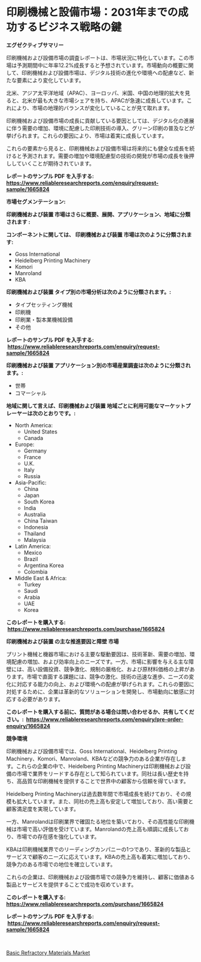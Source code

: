 <p><h1>印刷機械と設備市場：2031年までの成功するビジネス戦略の鍵</h1></p><p><strong>エグゼクティブサマリー</strong></p>
<p><p>印刷機械および設備市場の調査レポートは、市場状況に特化しています。この市場は予測期間中に年率12.2%成長すると予想されています。市場動向の概要に関して、印刷機械および設備市場は、デジタル技術の進化や環境への配慮など、新たな要素により変化しています。</p><p>北米、アジア太平洋地域（APAC）、ヨーロッパ、米国、中国の地理的拡大を見ると、北米が最も大きな市場シェアを持ち、APACが急速に成長しています。これにより、市場の地理的バランスが変化していることが見て取れます。</p><p>印刷機械および設備市場の成長に貢献している要因としては、デジタル化の進展に伴う需要の増加、環境に配慮した印刷技術の導入、グリーン印刷の普及などが挙げられます。これらの要因により、市場は着実に成長しています。</p><p>これらの要素から見ると、印刷機械および設備市場は将来的にも健全な成長を続けると予測されます。需要の増加や環境配慮型の技術の開発が市場の成長を後押ししていくことが期待されています。</p></p>
<p><strong>レポートのサンプル PDF を入手する: <a href="https://www.reliableresearchreports.com/enquiry/request-sample/1665824">https://www.reliableresearchreports.com/enquiry/request-sample/1665824</a></strong></p>
<p><strong>市場セグメンテーション:</strong></p>
<p><strong> 印刷機械および装置 市場はさらに概要、展開、アプリケーション、地域に分類されます :</strong></p>
<p><strong>コンポーネントに関しては、 印刷機械および装置 市場は次のように分類されます: &nbsp;</strong></p>
<p><ul><li>Goss International</li><li>Heidelberg Printing Machinery</li><li>Komori</li><li>Manroland</li><li>KBA</li></ul></p>
<p><strong> 印刷機械および装置 タイプ別の市場分析は次のように分類されます。:</strong></p>
<p><ul><li>タイプセッティング機械</li><li>印刷機</li><li>印刷業・製本業機械設備</li><li>その他</li></ul></p>
<p><strong>レポートのサンプル PDF を入手する: &nbsp;<a href="https://www.reliableresearchreports.com/enquiry/request-sample/1665824">https://www.reliableresearchreports.com/enquiry/request-sample/1665824</a></strong></p>
<p><strong> 印刷機械および装置 アプリケーション別の市場産業調査は次のように分類されます。:</strong></p>
<p><ul><li>世帯</li><li>コマーシャル</li></ul></p>
<p><strong>地域に関して言えば、印刷機械および装置 地域ごとに利用可能なマーケットプレーヤーは次のとおりです。:</strong></p>
<p><ul>
    <li>
        North America:
        <ul>
            <li>United States</li>
            <li>Canada</li>
        </ul>
    </li>
    <li>
        Europe:
        <ul>
            <li>Germany</li>
            <li>France</li>
            <li>U.K.</li>
            <li>Italy</li>
            <li>Russia</li>
        </ul>
    </li>
    <li>
        Asia-Pacific:
        <ul>
            <li>China</li>
            <li>Japan</li>
            <li>South Korea</li>
            <li>India</li>
            <li>Australia</li>
            <li>China Taiwan</li>
            <li>Indonesia</li>
            <li>Thailand</li>
            <li>Malaysia</li>
        </ul>
    </li>
    <li>
        Latin America:
        <ul>
            <li>Mexico</li>
            <li>Brazil</li>
            <li>Argentina Korea</li>
            <li>Colombia</li>
        </ul>
    </li>
    <li>
        Middle East & Africa:
        <ul>
            <li>Turkey</li>
            <li>Saudi</li>
            <li>Arabia</li>
            <li>UAE</li>
            <li>Korea</li>
        </ul>
    </li>
    </ul></p>
<p><strong>このレポートを購入する: &nbsp;<a href="https://www.reliableresearchreports.com/purchase/1665824">https://www.reliableresearchreports.com/purchase/1665824</a></strong></p>
<p><strong>印刷機械および装置 の主な推進要因と障壁 市場</strong></p>
<p><p>プリント機械と機器市場における主要な駆動要因は、技術革新、需要の増加、環境配慮の増加、および効率向上のニーズです。一方、市場に影響を与える主な障壁には、高い設備投資、競争激化、規制の厳格化、および原材料価格の上昇があります。市場で直面する課題には、競争の激化、技術の迅速な進歩、ニーズの変化に対応する能力の向上、および環境への配慮が挙げられます。これらの要因に対処するために、企業は革新的なソリューションを開発し、市場動向に敏感に対応する必要があります。</p></p>
<p><strong>このレポートを購入する前に、質問がある場合は問い合わせるか、共有してください。:&nbsp; <a href="https://www.reliableresearchreports.com/enquiry/pre-order-enquiry/1665824">https://www.reliableresearchreports.com/enquiry/pre-order-enquiry/1665824</a></strong></p>
<p><strong>競争環境</strong></p>
<p><p>印刷機械および設備市場では、Goss International、Heidelberg Printing Machinery、Komori、Manroland、KBAなどの競争力のある企業が存在します。これらの企業の中で、Heidelberg Printing Machineryは印刷機械および設備の市場で業界をリードする存在として知られています。同社は長い歴史を持ち、高品質な印刷機械を提供することで世界中の顧客から信頼を得ています。</p><p>Heidelberg Printing Machineryは過去数年間で市場成長を続けており、その規模も拡大しています。また、同社の売上高も安定して増加しており、高い需要と顧客満足度を実現しています。</p><p>一方、Manrolandは印刷業界で確固たる地位を築いており、その高性能な印刷機械は市場で高い評価を受けています。Manrolandの売上高も順調に成長しており、市場での存在感を強化しています。</p><p>KBAは印刷機械業界でのリーディングカンパニーの1つであり、革新的な製品とサービスで顧客のニーズに応えています。KBAの売上高も着実に増加しており、競争力のある市場での地位を確立しています。</p><p>これらの企業は、印刷機械および設備市場での競争力を維持し、顧客に価値ある製品とサービスを提供することで成功を収めています。</p></p>
<p><strong>このレポートを購入する: &nbsp; <a href="https://www.reliableresearchreports.com/purchase/1665824">https://www.reliableresearchreports.com/purchase/1665824</a></strong></p>
<p><strong>レポートのサンプル PDF を入手する: &nbsp;<a href="https://www.reliableresearchreports.com/enquiry/request-sample/1665824">https://www.reliableresearchreports.com/enquiry/request-sample/1665824</a></strong><strong></strong></p>
<p>&nbsp;</p>
<p><p><a href="https://chivalrous-flock-a86.notion.site/Basic-Refractory-Materials-Market-Size-Market-Share-and-Global-Market-Analysis-Report-2024-2031-16d3947596e24880817b5899aa2e0b4b">Basic Refractory Materials Market</a></p></p>